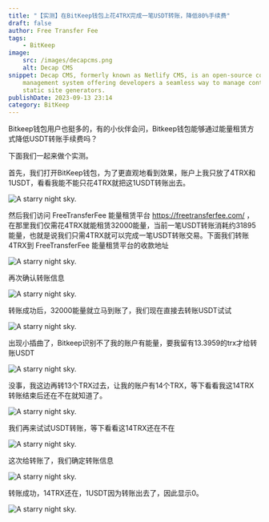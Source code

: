 ```yaml
---
title: "【实测】在BitKeep钱包上花4TRX完成一笔USDT转账，降低80%手续费"
draft: false
author: Free Transfer Fee
tags:
    - BitKeep
image:
    src: /images/decapcms.png
    alt: Decap CMS
snippet: Decap CMS, formerly known as Netlify CMS, is an open-source content
    management system offering developers a seamless way to manage content for
    static site generators.
publishDate: 2023-09-13 23:14
category: BitKeep
---
```


Bitkeep钱包用户也挺多的，有的小伙伴会问，Bitkeep钱包能够通过能量租赁方式降低USDT转账手续费吗？

下面我们一起来做个实测。

首先，我们打开BitKeep钱包，为了更直观地看到效果，账户上我只放了4TRX和1USDT，看看我能不能只花4TRX就把这1USDT转账出去。

![A starry night sky.](/images/blog/bitkeep/blog-bitkeep-1.png)

然后我们访问 FreeTransferFee 能量租赁平台 https://freetransferfee.com/ ，在那里我们仅需花4TRX就能租赁32000能量，当前一笔USDT转账消耗约31895能量，也就是说我们只需4TRX就可以完成一笔USDT转账交易。下面我们转账4TRX到 FreeTransferFee 能量租赁平台的收款地址

![A starry night sky.](/images/blog/bitkeep/blog-bitkeep-2.png)

再次确认转账信息

![A starry night sky.](/images/blog/bitkeep/blog-bitkeep-3.png)

转账成功后，32000能量就立马到账了，我们现在直接去转账USDT试试

![A starry night sky.](/images/blog/bitkeep/blog-bitkeep-4.png)

出现小插曲了，Bitkeep识别不了我的账户有能量，要我留有13.3959的trx才给转账USDT

![A starry night sky.](/images/blog/bitkeep/blog-bitkeep-5.png)

没事，我这边再转13个TRX过去，让我的账户有14个TRX，等下看看我这14TRX转账结束后还在不在就知道了。

![A starry night sky.](/images/blog/bitkeep/blog-bitkeep-6.png)

我们再来试试USDT转账，等下看看这14TRX还在不在

![A starry night sky.](/images/blog/bitkeep/blog-bitkeep-7.png)

这次给转账了，我们确定转账信息

![A starry night sky.](/images/blog/bitkeep/blog-bitkeep-8.png)

转账成功，14TRX还在，1USDT因为转账出去了，因此显示0。

![A starry night sky.](/images/blog/bitkeep/blog-bitkeep-9.png)
